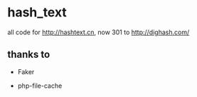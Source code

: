 # hash_text
all code for http://hashtext.cn, now 301 to http://dighash.com/


## thanks to

 - Faker

 - php-file-cache